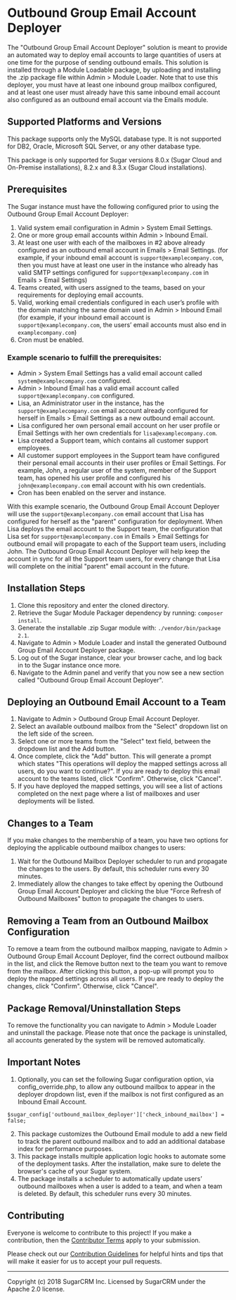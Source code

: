 # Outbound Group Email Account Deployer
The "Outbound Group Email Account Deployer" solution is meant to provide an automated way to deploy email accounts to large quantities of users at one time for the purpose of sending outbound emails.  This solution is installed through a Module Loadable package, by uploading and installing the .zip package file within Admin > Module Loader.  Note that to use this deployer, you must have at least one inbound group mailbox configured, and at least one user must already have this same inbound email account also configured as an outbound email account via the Emails module.
 
## Supported Platforms and Versions
This package supports only the MySQL database type.  It is not supported for DB2, Oracle, Microsoft SQL Server, or any other database type.
 
This package is only supported for Sugar versions 8.0.x (Sugar Cloud and On-Premise installations), 8.2.x and 8.3.x (Sugar Cloud installations).
 
## Prerequisites
The Sugar instance must have the following configured prior to using the Outbound Group Email Account Deployer:
1. Valid system email configuration in Admin > System Email Settings.
2. One or more group email accounts within Admin > Inbound Email.
3. At least one user with each of the mailboxes in #2 above already configured as an outbound email account in Emails > Email Settings. (for example, if your inbound email account is `support@examplecompany.com`, then you must have at least one user in the instance who already has valid SMTP settings configured for `support@examplecompany.com` in Emails > Email Settings)
4. Teams created, with users assigned to the teams, based on your requirements for deploying email accounts.
5. Valid, working email credentials configured in each user’s profile with the domain matching the same domain used in Admin > Inbound Email (for example, if your inbound email account is `support@examplecompany.com`, the users’ email accounts must also end in `examplecompany.com`)
6. Cron must be enabled.

### Example scenario to fulfill the prerequisites:

* Admin > System Email Settings has a valid email account called `system@examplecompany.com` configured.
* Admin > Inbound Email has a valid email account called `support@examplecompany.com` configured.
* Lisa, an Administrator user in the instance, has the `support@examplecompany.com` email account already configured for herself in Emails > Email Settings as a new outbound email account.
* Lisa configured her own personal email account on her user profile or Email Settings with her own credentials for `lisa@examplecompany.com`.
* Lisa created a Support team, which contains all customer support employees.
* All customer support employees in the Support team have configured their personal email accounts in their user profiles or Email Settings. For example, John, a regular user of the system, member of the Support team, has opened his user profile and configured his `john@examplecompany.com` email account with his own credentials.
* Cron has been enabled on the server and instance.

With this example scenario, the Outbound Group Email Account Deployer will use the `support@examplecompany.com` email account that Lisa has configured for herself as the "parent" configuration for deployment.  When Lisa deploys the email account to the Support team, the configuration that Lisa set for `support@examplecompany.com` in Emails > Email Settings for outbound email will propagate to each of the Support team users, including John.  The Outbound Group Email Account Deployer will help keep the account in sync for all the Support team users, for every change that Lisa will complete on the initial "parent" email account in the future.

## Installation Steps
1. Clone this repository and enter the cloned directory.
2. Retrieve the Sugar Module Packager dependency by running: `composer install`.
3. Generate the installable .zip Sugar module with: `./vendor/bin/package 2.1`.
4. Navigate to Admin > Module Loader and install the generated Outbound Group Email Account Deployer package.
5. Log out of the Sugar instance, clear your browser cache, and log back in to the Sugar instance once more.
6. Navigate to the Admin panel and verify that you now see a new section called "Outbound Group Email Account Deployer".

## Deploying an Outbound Email Account to a Team
1. Navigate to Admin > Outbound Group Email Account Deployer.
2. Select an available outbound mailbox from the "Select" dropdown list on the left side of the screen.
3. Select one or more teams from the "Select" text field, between the dropdown list and the Add button.
4. Once complete, click the "Add" button.  This will generate a prompt which states "This operations will deploy the mapped settings across all users, do you want to continue?".  If you are ready to deploy this email account to the teams listed, click "Confirm".  Otherwise, click "Cancel".
5. If you have deployed the mapped settings, you will see a list of actions completed on the next page where a list of mailboxes and user deployments will be listed.

## Changes to a Team
If you make changes to the membership of a team, you have two options for deploying the applicable outbound mailbox changes to users:
1. Wait for the Outbound Mailbox Deployer scheduler to run and propagate the changes to the users.  By default, this scheduler runs every 30 minutes.
2. Immediately allow the changes to take effect by opening the Outbound Group Email Account Deployer and clicking the blue "Force Refresh of Outbound Mailboxes" button to propagate the changes to users. 
 
## Removing a Team from an Outbound Mailbox Configuration          
To remove a team from the outbound mailbox mapping, navigate to Admin > Outbound Group Email Account Deployer, find the correct outbound mailbox in the list, and click the Remove button next to the team you want to remove from the mailbox.  After clicking this button, a pop-up will prompt you to deploy the mapped settings across all users.   If you are ready to deploy the changes, click "Confirm".  Otherwise, click "Cancel".

## Package Removal/Uninstallation Steps
To remove the functionality you can navigate to Admin > Module Loader and uninstall the package. Please note that once the package is uninstalled, all accounts generated by the system will be removed automatically.
 
## Important Notes
1. Optionally, you can set the following Sugar configuration option, via config_override.php, to allow any outbound mailbox to appear in the deployer dropdown list, even if the mailbox is not first configured as an Inbound Email Account.
```
$sugar_config['outbound_mailbox_deployer']['check_inbound_mailbox'] = false;
```
2. This package customizes the Outbound Email module to add a new field to track the parent outbound mailbox and to add an additional database index for performance purposes.
3. This package installs multiple application logic hooks to automate some of the deployment tasks.
After the installation, make sure to delete the browser's cache of your Sugar system.
4. The package installs a scheduler to automatically update users’ outbound mailboxes when a user is added to a team, and when a team is deleted.  By default, this scheduler runs every 30 minutes.

## Contributing
Everyone is welcome to contribute to this project! If you make a contribution, then the [Contributor Terms](CONTRIBUTOR_TERMS.pdf) apply to your submission.

Please check out our [Contribution Guidelines](CONTRIBUTING.md) for helpful hints and tips that will make it easier for us to accept your pull requests.


-----
Copyright (c) 2018 SugarCRM Inc. Licensed by SugarCRM under the Apache 2.0 license.
